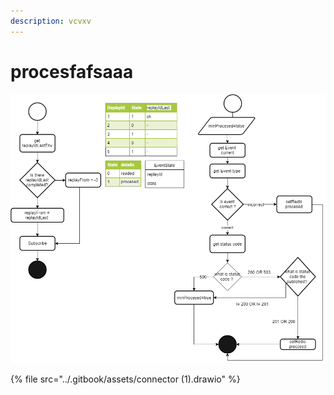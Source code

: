 ```yaml
---
description: vcvxv
---
```


# procesfafsaaa



![](../.gitbook/assets/recuperaciontabpins.png)

{% file src="../.gitbook/assets/connector \(1\).drawio" %}

